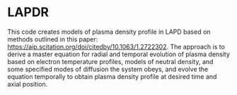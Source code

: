 # LAPDR

This code creates models of plasma density profile in LAPD based on methods outlined in this paper: https://aip.scitation.org/doi/citedby/10.1063/1.2722302. The approach is to derive a master equation for radial and temporal evolution of plasma density based on electron temperature profiles, models of neutral density, and some specified modes of diffusion the system obeys, and evolve the equation temporally to obtain plasma density profile at desired time and axial position.
